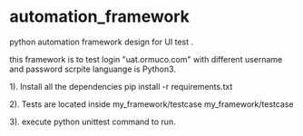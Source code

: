 # automation_framework

python automation framework design for UI test .

this framework is to test login  "uat.ormuco.com" with different username and password
scrpite languange is Python3.

1). Install all the dependencies
    pip install -r requirements.txt

2). Tests are located inside my_framework/testcase
    my_framework/testcase

3). execute python unittest command to run.





